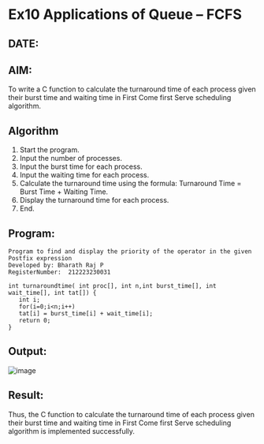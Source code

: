 # Ex10 Applications of Queue – FCFS
## DATE:
## AIM:
To write a C function to calculate the turnaround time of each process given their burst time and waiting time in First Come first Serve scheduling algorithm.
## Algorithm

1. Start the program. 
2. Input the number of processes. 
3. Input the burst time for each process.
4. Input the waiting time for each process. 
5. Calculate the turnaround time using the formula: Turnaround Time = Burst Time + Waiting Time.  
6. Display the turnaround time for each process.
7. End.

## Program:
```
Program to find and display the priority of the operator in the given Postfix expression
Developed by: Bharath Raj P
RegisterNumber:  212223230031
```
```
int turnaroundtime( int proc[], int n,int burst_time[], int wait_time[], int tat[]) {
   int i;
   for(i=0;i<n;i++)
   tat[i] = burst_time[i] + wait_time[i];
   return 0;
}
```

## Output:

![image](https://github.com/user-attachments/assets/2954df77-6aa2-42ea-9a31-2923f841d509)


## Result:
Thus, the C function to calculate the turnaround time of each process given their burst time and waiting time in First Come first Serve scheduling algorithm is implemented successfully.
